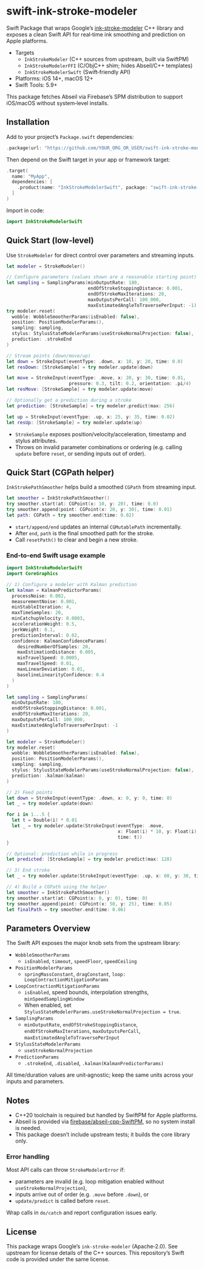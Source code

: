 # swift-ink-stroke-modeler

Swift Package that wraps Google’s [ink-stroke-modeler] C++ library and exposes a
clean Swift API for real‑time ink smoothing and prediction on Apple platforms.

- Targets
  - `InkStrokeModeler` (C++ sources from upstream, built via SwiftPM)
  - `InkStrokeModelerFFI` (C/ObjC++ shim; hides Abseil/C++ templates)
  - `InkStrokeModelerSwift` (Swift‑friendly API)
- Platforms: iOS 14+, macOS 12+
- Swift Tools: 5.9+

This package fetches Abseil via Firebase’s SPM distribution to support iOS/macOS
without system‑level installs.

[ink-stroke-modeler]: https://github.com/google/ink-stroke-modeler

## Installation

Add to your project’s `Package.swift` dependencies:

```swift
.package(url: "https://github.com/YOUR_ORG_OR_USER/swift-ink-stroke-modeler.git", branch: "main")
```

Then depend on the Swift target in your app or framework target:

```swift
.target(
  name: "MyApp",
  dependencies: [
    .product(name: "InkStrokeModelerSwift", package: "swift-ink-stroke-modeler")
  ]
)
```

Import in code:

```swift
import InkStrokeModelerSwift
```

## Quick Start (low‑level)

Use `StrokeModeler` for direct control over parameters and streaming inputs.

```swift
let modeler = StrokeModeler()

// Configure parameters (values shown are a reasonable starting point)
let sampling = SamplingParams(minOutputRate: 180,
                              endOfStrokeStoppingDistance: 0.001,
                              endOfStrokeMaxIterations: 20,
                              maxOutputsPerCall: 100_000,
                              maxEstimatedAngleToTraversePerInput: -1)
try modeler.reset(
  wobble: WobbleSmootherParams(isEnabled: false),
  position: PositionModelerParams(),
  sampling: sampling,
  stylus: StylusStateModelerParams(useStrokeNormalProjection: false),
  prediction: .strokeEnd
)

// Stream points (down/move/up)
let down = StrokeInput(eventType: .down, x: 10, y: 20, time: 0.0)
let resDown: [StrokeSample] = try modeler.update(down)

let move = StrokeInput(eventType: .move, x: 20, y: 30, time: 0.01,
                       pressure: 0.3, tilt: 0.2, orientation: .pi/4)
let resMove: [StrokeSample] = try modeler.update(move)

// Optionally get a prediction during a stroke
let prediction: [StrokeSample] = try modeler.predict(max: 256)

let up = StrokeInput(eventType: .up, x: 25, y: 35, time: 0.02)
let resUp: [StrokeSample] = try modeler.update(up)
```

- `StrokeSample` exposes position/velocity/acceleration, timestamp and stylus
  attributes.
- Throws on invalid parameter combinations or ordering (e.g. calling `update`
  before `reset`, or sending inputs out of order).

## Quick Start (CGPath helper)

`InkStrokePathSmoother` helps build a smoothed `CGPath` from streaming input.

```swift
let smoother = InkStrokePathSmoother()
try smoother.start(at: CGPoint(x: 10, y: 20), time: 0.0)
try smoother.append(point: CGPoint(x: 20, y: 30), time: 0.01)
let path: CGPath = try smoother.end(time: 0.02)
```

- `start/append/end` updates an internal `CGMutablePath` incrementally.
- After `end`, `path` is the final smoothed path for the stroke.
- Call `resetPath()` to clear and begin a new stroke.

### End‑to‑end Swift usage example

```swift
import InkStrokeModelerSwift
import CoreGraphics

// 1) Configure a modeler with Kalman prediction
let kalman = KalmanPredictorParams(
  processNoise: 0.002,
  measurementNoise: 0.001,
  minStableIteration: 4,
  maxTimeSamples: 20,
  minCatchupVelocity: 0.0003,
  accelerationWeight: 0.5,
  jerkWeight: 0.1,
  predictionInterval: 0.02,
  confidence: KalmanConfidenceParams(
    desiredNumberOfSamples: 20,
    maxEstimationDistance: 0.005,
    minTravelSpeed: 0.0005,
    maxTravelSpeed: 0.01,
    maxLinearDeviation: 0.01,
    baselineLinearityConfidence: 0.4
  )
)

let sampling = SamplingParams(
  minOutputRate: 180,
  endOfStrokeStoppingDistance: 0.001,
  endOfStrokeMaxIterations: 20,
  maxOutputsPerCall: 100_000,
  maxEstimatedAngleToTraversePerInput: -1
)

let modeler = StrokeModeler()
try modeler.reset(
  wobble: WobbleSmootherParams(isEnabled: false),
  position: PositionModelerParams(),
  sampling: sampling,
  stylus: StylusStateModelerParams(useStrokeNormalProjection: false),
  prediction: .kalman(kalman)
)

// 2) Feed points
let down = StrokeInput(eventType: .down, x: 0, y: 0, time: 0)
let _ = try modeler.update(down)

for i in 1...5 {
  let t = Double(i) * 0.01
  let _ = try modeler.update(StrokeInput(eventType: .move,
                                         x: Float(i) * 10, y: Float(i) * 5,
                                         time: t))
}

// Optional: prediction while in progress
let predicted: [StrokeSample] = try modeler.predict(max: 128)

// 3) End stroke
let _ = try modeler.update(StrokeInput(eventType: .up, x: 60, y: 30, time: 0.06))

// 4) Build a CGPath using the helper
let smoother = InkStrokePathSmoother()
try smoother.start(at: CGPoint(x: 0, y: 0), time: 0)
try smoother.append(point: CGPoint(x: 50, y: 25), time: 0.05)
let finalPath = try smoother.end(time: 0.06)
```

## Parameters Overview

The Swift API exposes the major knob sets from the upstream library:

- `WobbleSmootherParams`
  - `isEnabled`, `timeout`, `speedFloor`, `speedCeiling`
- `PositionModelerParams`
  - `springMassConstant`, `dragConstant`, `loop: LoopContractionMitigationParams`
- `LoopContractionMitigationParams`
  - `isEnabled`, speed bounds, interpolation strengths, `minSpeedSamplingWindow`
  - When enabled, set `StylusStateModelerParams.useStrokeNormalProjection = true`.
- `SamplingParams`
  - `minOutputRate`, `endOfStrokeStoppingDistance`, `endOfStrokeMaxIterations`,
    `maxOutputsPerCall`, `maxEstimatedAngleToTraversePerInput`
- `StylusStateModelerParams`
  - `useStrokeNormalProjection`
- `PredictionParams`
  - `.strokeEnd`, `.disabled`, `.kalman(KalmanPredictorParams)`

All time/duration values are unit‑agnostic; keep the same units across your
inputs and parameters.

## Notes

- C++20 toolchain is required but handled by SwiftPM for Apple platforms.
- Abseil is provided via [firebase/abseil-cpp-SwiftPM], so no system install is
  needed.
- This package doesn’t include upstream tests; it builds the core library only.

### Error handling

Most API calls can throw `StrokeModelerError` if:
- parameters are invalid (e.g. loop mitigation enabled without `useStrokeNormalProjection`),
- inputs arrive out of order (e.g. `.move` before `.down`), or
- `update/predict` is called before `reset`.

Wrap calls in `do/catch` and report configuration issues early.

[firebase/abseil-cpp-SwiftPM]: https://github.com/firebase/abseil-cpp-SwiftPM

## License

This package wraps Google’s `ink-stroke-modeler` (Apache‑2.0). See upstream for
license details of the C++ sources. This repository’s Swift code is provided
under the same license.
